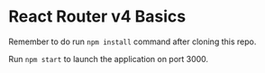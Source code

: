 # React Router v4 Basics

Remember to do run `npm install` command after cloning this repo.

Run `npm start` to launch the application on port 3000.
